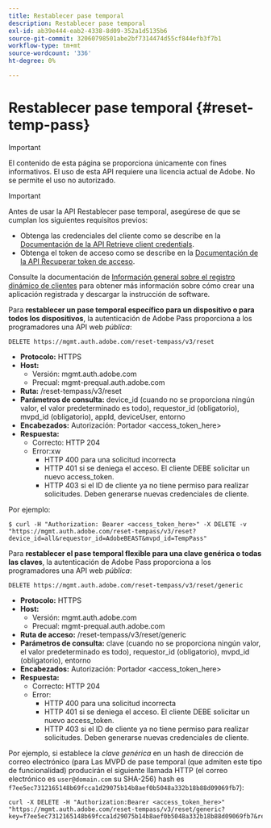 ```yaml
---
title: Restablecer pase temporal
description: Restablecer pase temporal
exl-id: ab39e444-eab2-4338-8d09-352a1d5135b6
source-git-commit: 32060798501abe2bf7314474d55cf844efb3f7b1
workflow-type: tm+mt
source-wordcount: '336'
ht-degree: 0%

---
```



# Restablecer pase temporal {#reset-temp-pass}

>[!IMPORTANT]
>
> El contenido de esta página se proporciona únicamente con fines informativos. El uso de esta API requiere una licencia actual de Adobe. No se permite el uso no autorizado.

>[!IMPORTANT]
>
> Antes de usar la API Restablecer pase temporal, asegúrese de que se cumplan los siguientes requisitos previos:
>
> * Obtenga las credenciales del cliente como se describe en la [Documentación de la API Retrieve client credentials](./dcr-api/apis/dynamic-client-registration-apis-retrieve-client-credentials.md).
> * Obtenga el token de acceso como se describe en la [Documentación de la API Recuperar token de acceso](./dcr-api/apis/dynamic-client-registration-apis-retrieve-access-token.md).
>
> Consulte la documentación de [Información general sobre el registro dinámico de clientes](./dcr-api/dynamic-client-registration-overview.md) para obtener más información sobre cómo crear una aplicación registrada y descargar la instrucción de software.

Para **restablecer un pase temporal específico para un dispositivo o para todos los dispositivos**, la autenticación de Adobe Pass proporciona a los programadores una API web *pública*:

```url
DELETE https://mgmt.auth.adobe.com/reset-tempass/v3/reset
```

* **Protocolo:** HTTPS
* **Host:**
   * Versión: mgmt.auth.adobe.com
   * Precual: mgmt-prequal.auth.adobe.com
* **Ruta:** /reset-tempass/v3/reset
* **Parámetros de consulta:** device_id (cuando no se proporciona ningún valor, el valor predeterminado es todo), requestor_id (obligatorio), mvpd_id (obligatorio), appId, deviceUser, entorno
* **Encabezados:** Autorización: Portador &lt;access_token_here>
* **Respuesta:**
   * Correcto: HTTP 204
   * Error:xw
      * HTTP 400 para una solicitud incorrecta
      * HTTP 401 si se deniega el acceso. El cliente DEBE solicitar un nuevo access_token.
      * HTTP 403 si el ID de cliente ya no tiene permiso para realizar solicitudes. Deben generarse nuevas credenciales de cliente.


Por ejemplo:

```curl
$ curl -H "Authorization: Bearer <access_token_here>" -X DELETE -v "https://mgmt.auth.adobe.com/reset-tempass/v3/reset?device_id=all&requestor_id=AdobeBEAST&mvpd_id=TempPass"
```

Para **restablecer el pase temporal flexible para una clave genérica o todas las claves**, la autenticación de Adobe Pass proporciona a los programadores una API web *pública*:

```url
DELETE https://mgmt.auth.adobe.com/reset-tempass/v3/reset/generic
```

* **Protocolo:** HTTPS
* **Host:**
   * Versión: mgmt.auth.adobe.com
   * Precual: mgmt-prequal.auth.adobe.com
* **Ruta de acceso:** /reset-tempass/v3/reset/generic
* **Parámetros de consulta:** clave (cuando no se proporciona ningún valor, el valor predeterminado es todo), requestor_id (obligatorio), mvpd_id (obligatorio), entorno
* **Encabezados:** Autorización: Portador &lt;access_token_here>
* **Respuesta:**
   * Correcto: HTTP 204
   * Error:
      * HTTP 400 para una solicitud incorrecta
      * HTTP 401 si se deniega el acceso. El cliente DEBE solicitar un nuevo access_token.
      * HTTP 403 si el ID de cliente ya no tiene permiso para realizar solicitudes. Deben generarse nuevas credenciales de cliente.


Por ejemplo, si establece la *clave genérica* en un hash de dirección de correo electrónico (para
Las MVPD de pase temporal (que admiten este tipo de funcionalidad) producirán el
siguiente llamada HTTP (el correo electrónico es `user@domain.com` su SHA-256)
hash es `f7ee5ec7312165148b69fcca1d29075b14b8aef0b5048a332b18b88d09069fb7`):

```curl
curl -X DELETE -H "Authorization:Bearer <access_token_here>"
"https://mgmt.auth.adobe.com/reset-tempass/v3/reset/generic?key=f7ee5ec7312165148b69fcca1d29075b14b8aef0b5048a332b18b88d09069fb7&requestor_id=REF&mvpd_id=TempPassREF"
```
